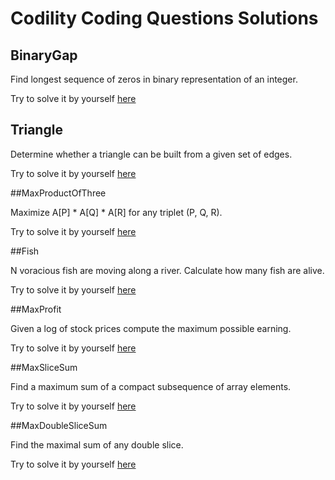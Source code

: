 # Codility Coding Questions Solutions

## BinaryGap

Find longest sequence of zeros in binary representation of an integer.

Try to solve it by yourself 
[here](https://codility.com/demo/take-sample-test/binary_gap/ "BinaryGap Codility Test")

## Triangle

Determine whether a triangle can be built from a given set of edges.

Try to solve it by yourself 
[here](https://codility.com/demo/take-sample-test/triangle/ "Triangle Codility Test")

##MaxProductOfThree

Maximize A[P] * A[Q] * A[R] for any triplet (P, Q, R).

Try to solve it by yourself 
[here](https://codility.com/demo/take-sample-test/max_product_of_three/ "MaxProductOfThree Codility Test")

##Fish

N voracious fish are moving along a river. Calculate how many fish are alive.

Try to solve it by yourself 
[here](https://codility.com/demo/take-sample-test/fish/ "Fish Codility Test")

##MaxProfit

Given a log of stock prices compute the maximum possible earning.

Try to solve it by yourself 
[here](https://codility.com/demo/take-sample-test/max_profit/ "MaxProfit Codility Test")

##MaxSliceSum

Find a maximum sum of a compact subsequence of array elements.

Try to solve it by yourself 
[here](https://codility.com/demo/take-sample-test/max_slice_sum/ "MaxDoubleSliceSum Codility Test")


##MaxDoubleSliceSum

Find the maximal sum of any double slice.

Try to solve it by yourself 
[here](https://codility.com/demo/take-sample-test/max_double_slice_sum/ "MaxDoubleSliceSum Codility Test")
